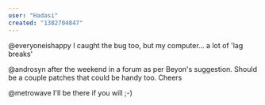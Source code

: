 ```yaml
---
user: "Hadasi"
created: "1382704847"
---
```


@everyoneishappy I caught the bug too, but my computer... a lot of 'lag breaks'

@androsyn after the weekend in a forum as per Beyon's suggestion. Should be a couple patches that could be handy too. Cheers

@metrowave I'll be there if you will ;-)
